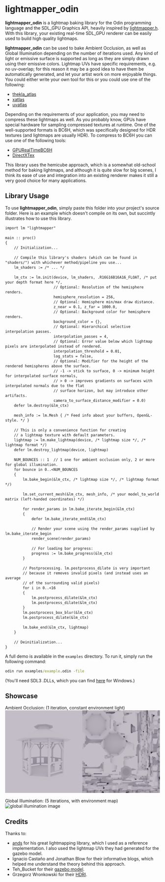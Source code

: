 
# lightmapper_odin

**lightmapper_odin** is a lightmap baking library for the Odin programming language and the SDL_GPU Graphics API, heavily inspired by [lightmapper.h](https://github.com/ands/lightmapper).
With this library, your existing real-time SDL_GPU renderer can be easily used to build high quality lightmaps.

**lightmapper_odin** can be used to bake Ambient Occlusion, as well as Global Illumination depending on the number of iterations used.
Any kind of light or emissive surface is supported as long as they are simply drawn using their emissive colors.
Lightmap UVs have specific requirements, e.g. no uv-overlap; for this reason it may be a good idea to have them be automatically
generated, and let your artist work on more enjoyable things. You could either write your own tool for this or you could use one of the following:
- [thekla_atlas](https://github.com/Thekla/thekla_atlas)
- [xatlas](https://github.com/jpcy/xatlas)
- [uvatlas](https://github.com/microsoft/UVAtlas)

Depending on the requirements of your application, you may need to compress these lightmaps as well. As you probably know, GPUs have special hardware for sampling compressed textures at runtime.
One of the well-supported formats is BC6H, which was specifically designed for HDR textures (and lightmaps are usually HDR).
To compress to BC6H you can use one of the following tools:
- [GPURealTimeBC6H](https://github.com/knarkowicz/GPURealTimeBC6H.git)
- [DirectXTex](https://github.com/microsoft/DirectXTex.git)

This library uses the hemicube approach, which is a somewhat old-school method for baking lightmaps, and although it is quite slow for big scenes, I think its ease of use
and integration into an existing renderer makes it still a very good choice for many applications.

## Library Usage
To use **lightmapper_odin**, simply paste this folder into your project's source folder. Here is an example which doesn't compile on its own, but succintly illustrates how to use this library.

```odin
import lm "lightmapper"

main :: proc()
{
    // Initialization...

    // Compile this library's shaders (which can be found in "shaders/") with whichever method/pipeline you use...
    lm_shaders := /* ... */

    lm_ctx := lm.init(device, lm_shaders, .R16G16B16A16_FLOAT, /* put your depth format here */,
                      // Optional: Resolution of the hemisphere renders.
                      hemisphere_resolution = 256,
                      // Optional: Hemisphere min/max draw distance.
                      z_near = 0.1, z_far = 1000.0,
                      // Optional: Background color for hemisphere renders.
                      background_color = {},
                      // Optional: Hierarchical selective interpolation passes.
                      interpolation_passes = 4,
                      // Optional: Error value below which lightmap pixels are interpolated instead of rendered.
                      interpolation_threshold = 0.01,
                      log_stats = false,
                      // Optional: Modifier for the height of the rendered hemispheres above the surface.
                      // -1 -> stick to surface, 0 -> minimum height for interpolated surface normals,
                      // > 0 -> improves gradients on surfaces with interpolated normals due to the flat
                      // surface horizon, but may introduce other artifacts.
                      camera_to_surface_distance_modifier = 0.0)
    defer lm.destroy(&lm_ctx)

    mesh_info := lm.Mesh { /* Feed info about your buffers, OpenGL-style. */ }

    // This is only a convenience function for creating
    // a lightmap texture with default parameters.
    lightmap := lm.make_lightmap(device, /* lightmap size */, /* lightmap format */)
    defer lm.destroy_lightmap(device, lightmap)

    NUM_BOUNCES :: 1  // 1 one for ambient occlusion only, 2 or more for global illumination.
    for bounce in 0..<NUM_BOUNCES
    {
        lm.bake_begin(&lm_ctx, /* lightmap size */, /* lightmap format */)

        lm.set_current_mesh(&lm_ctx, mesh_info, /* your model_to_world matrix (left-handed coordinates) */)

        for render_params in lm.bake_iterate_begin(&lm_ctx)
        {
            defer lm.bake_iterate_end(&lm_ctx)

            // Render your scene using the render_params supplied by lm.bake_iterate_begin
            render_scene(render_params)

            // For loading bar progress:
            progress := lm.bake_progress(&lm_ctx)
        }

        // Postprocessing. lm.postprocess_dilate is very important
        // because it removes invalid pixels (and instead uses an average
        // of the surrounding valid pixels)
        for i in 0..<16
        {
            lm.postprocess_dilate(&lm_ctx)
            lm.postprocess_dilate(&lm_ctx)
        }
        lm.postprocess_box_blur(&lm_ctx)
        lm.postprocess_dilate(&lm_ctx)

        lm.bake_end(&lm_ctx, lightmap)
    }

    // Deinitialization...
}
```

A full demo is available in the ```examples``` directory. To run it, simply run the following command:
```bat
odin run examples/example.odin -file
```
(You'll need SDL3 .DLLs, which you can find [here](https://github.com/mmozeiko/build-sdl3) for Windows.)

## Showcase
Ambient Occlusion: (1 iteration, constant environment light)
![ambient occlusion image](readme_images/ambient_occlusion.PNG)

Global Illumination: (5 iterations, with environment map)
![global illumination image](readme_images/global_illumination.PNG)

## Credits
Thanks to:
- [ands](https://github.com/ands) for his great lightmapping library, which I used as a reference implementation. I also used
  the lightmap UVs they had generated for the gazebo model.
- Ignacio Castaño and Jonathan Blow for their informative blogs, which helped me understand the theory behind this approach.
- Teh_Bucket for their [gazebo model](https://opengameart.org/content/gazebo-0).
- Grzegorz Wronkowski for their [HDRI](https://polyhaven.com/a/charolettenbrunn_park).
